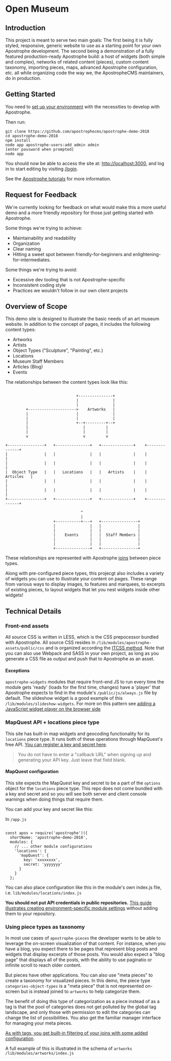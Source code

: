 # Open Museum

## Introduction

This project is meant to serve two main goals: The first being it is fully styled, responsive, generic website to use as a starting point for your own Apostrophe development. The second being a demonstration of a fully featured production-ready Apostrophe build: a host of widgets (both simple and complex), networks of related content (pieces), custom content taxonomy, importing pieces, maps, advanced Apostrophe configuration, etc. all while organizing code the way we, the ApostropheCMS maintainers, do in production.

## Getting Started

You need to [set up your environment](https://apostrophecms.org/docs/tutorials/getting-started/setting-up-your-environment.html) with the necessities to develop with Apostrophe.

Then run:

```
git clone https://github.com/apostrophecms/apostrophe-demo-2018
cd apostrophe-demo-2018
npm install
node app apostrophe-users:add admin admin
[enter password when prompted]
node app
```

You should now be able to access the site at: [http://localhost:3000](http://localhost:3000), and log in to start editing by visiting [/login](http://localhost:3000/login).

See the [Apostrophe tutorials](https://apostrophecms.org/docs/tutorials/getting-started/index.html) for more information.

## Request for Feedback

We're currently looking for feedback on what would make this a more useful demo and a more friendly repository for those just getting started with Apostrophe.

Some things we're trying to achieve:
- Maintainability and readability
- Organization
- Clear naming
- Hitting a sweet spot between friendly-for-beginners and enlightening-for-intermediates.

Some things we're trying to avoid:
- Excessive dev tooling that is not Apostrophe-specific
- Inconsistent coding style
- Practices we wouldn't follow in our own client projects

## Overview of Scope

This demo site is designed to illustrate the basic needs of an art museum website. In addition to the concept of pages, it includes the following content types:

- Artworks
- Artists
- Object Types ("Sculpture", "Painting", etc.)
- Locations
- Museum Staff Members
- Articles (Blog)
- Events

The relationships between the content types look like this:

```

                               +---------------+
                               |               |
                               |               |
         +--------------------->    Artworks   |
         |                     |               |
         |                     |               |
         |                     +--+---------+--+
         |                        |         |
         |                        |         |
         v                        v         v
   
+----------------+   +---------------+   +--------------+    +--------------+
|                |   |               |   |              |    |              |
|                |   |               |   |              |    |              |
|  Object Type   |   |   Locations   |   |   Artists    |    |   Articles   |
|                |   |               |   |              |    |              |
|                |   |               |   |              |    |              |
+----------------+   +---------------+   +--------------+    +--------------+

                                 ^
                                 |
                     +-----------+---+   +----------------+
                     |               |   |                |
                     |               |   |                |
                     |    Events     |   |  Staff Members |
                     |               |   |                |
                     |               |   |                |
                     +---------------+   +----------------+

```

These relationships are represented with Apostrophe [joins](https://apostrophecms.org/docs/tutorials/getting-started/schema-guide.html#code-join-by-array-code) between piece types.

Along with pre-configured piece types, this projecgt also includes a variety of widgets you can use to illustrate your content on pages. These range from various ways to display images, to features and marquees, to excerpts of existing pieces, to layout widgets that let you nest widgets inside other widgets!

## Technical Details

### Front-end assets
All source CSS is written in LESS, which is the CSS prepocessor bundled with Apostrophe. All source CSS resides in `/lib/modules/apostrophe-assets/public/css` and is organized according the [ITCSS method](https://www.xfive.co/blog/itcss-scalable-maintainable-css-architecture/). Note that you can also use Webpack and SASS in your own project, as long as you generate a CSS file as output and push that to Apostrophe as an asset.

#### Exceptions
`apostrophe-widgets` modules that require front-end JS to run every time the module gets 'ready' (loads for the first time, changes) have a 'player' that Apostrophe expects to find in the module's `/public/js/always.js` file by default. The slideshow widget is a good example of this  `/lib/modules/slideshow-widgets`. For more on this pattern see [adding a JavaScript widget player on the browser side](https://apostrophecms.org/docs/tutorials/getting-started/custom-widgets.html#adding-a-java-script-widget-player-on-the-browser-side)

### MapQuest API + locations piece type
This site has built-in map widgets and geocoding functionality for its `locations` piece type. It runs both of these operations through MapQuest's free API. [You can register a key and secret here](https://developer.mapquest.com/plan_purchase/steps/business_edition/business_edition_free/register).

> You do not have to enter a "callback URL" when signing up and generating your API key. Just leave that field blank.

#### MapQuest configuration
This site expects the MapQuest key and secret to be a part of the `options` object for the `locations` piece type. This repo does not come bundled with a key and secret and so you will see both server and client console warnings when doing things that require them.

You can add your key and secret like this:

In `/app.js`

```

const apos = require('apostrophe')({
  shortName: 'apostrophe-demo-2018',
  modules: {
    // ... other module configurations
    'locations': {
      'mapQuest': {
        key: 'xxxxxxxx',
        secret: 'yyyyyyy'
      }
    }
  };
```

You can also place configuration like this in the module's own index.js file, i.e. `lib/modules/locations/index.js`

**You should not put API credentials in public repositories.** [This guide illustrates creating environment-specific module settings](https://apostrophecms.org/docs/tutorials/getting-started/settings.html#changing-the-value-for-a-specific-server-only) without adding them to your repository.

### Using piece types as taxonomy

In most use cases of `apostrophe-pieces` the developer wants to be able to leverage the on-screen visualization of that content. For instance, when you have a blog, you expect there to be pages that represent blog posts and widgets that display excerpts of those posts. You would also expect a "blog page" that displays all of the posts, with the ability to use paginatio or infinite scroll to reach older content.

But pieces have other applications. You can also use "meta pieces" to create a taxonomy for visualized pieces. In this demo, the piece type `categories-object-types` is a "meta piece" that is not represented on-screen but is instead joined to `artworks` to help categorize them.

The benefit of doing this type of categorization as a piece instead of as a tag is that the pool of categories does not get polluted by the global tag landscape, and only those with permission to edit the categories can change the list of possibilities. You also get the familiar manager interface for managing your meta pieces.

[As with tags, you get built-in filtering of your joins with some added configuration](https://apostrophecms.org/docs/tutorials/intermediate/cursors.html#filtering-joins-browsing-profiles-by-market).

A full example of this is illustrated in the schema of `artworks` `/lib/modules/artworks/index.js`

